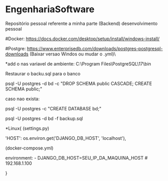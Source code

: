 # EngenhariaSoftware
Repositório pessoal referente a minha parte (Backend) desenvolvimento pessoal 

#Docker: https://docs.docker.com/desktop/setup/install/windows-install/

#Postgre: https://www.enterprisedb.com/downloads/postgres-postgresql-downloads 
(Baixar versao Windos ou mudar o .yml)\

*add o nas variavel de ambiente:
C:\Program Files\PostgreSQL\17\bin

Restaurar o backu.sql para o banco 

psql -U postgres -d bd -c "DROP SCHEMA public CASCADE; CREATE SCHEMA public;"

caso nao exista:

psql -U postgres -c "CREATE DATABASE bd;"


psql -U postgres -d bd -f backup.sql




*Linux{
(settings.py)

'HOST': os.environ.get('DJANGO_DB_HOST', 'localhost'),  

(docker-compose.yml)

environment:
      - DJANGO_DB_HOST=SEU_IP_DA_MAQUINA_HOST # 192.168.1.100 
      
}


